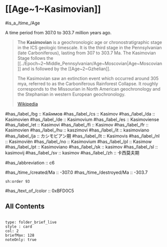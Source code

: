 # [[Age~1~Kasimovian]] 

#is_a_/time_/Age 

A time period from 307.0 to 303.7 million years ago. 

> The **Kasimovian** is a geochronologic age or chronostratigraphic stage in the ICS geologic timescale. It is the third stage in the Pennsylvanian (late Carboniferous), lasting from 307 to 303.7 Ma. The Kasimovian Stage follows the [[../Epoch~2~Middle_Pennsylvanian/Age~Moscovian|Age~Moscovian]] and is followed by the [[Age~2~Gzhelian]].
>
> The Kasimovian saw an extinction event which occurred around 305 mya, referred to as the Carboniferous Rainforest Collapse. It roughly corresponds to the Missourian in North American geochronology and the Stephanian in western European geochronology.
>
> [Wikipedia](https://en.wikipedia.org/wiki/Kasimovian)

#has_/label_/bg  :: Каѿимов
#has_/label_/cs  :: Kasimov
#has_/label_/da  :: Kasimovien
#has_/label_/de  :: Kasimovium
#has_/label_/es  :: Kasimoviense
#has_/label_/et  :: Kasimovi
#has_/label_/fi  :: Kasimov
#has_/label_/fr  :: Kasimovien
#has_/label_/hu  :: kaszimovi
#has_/label_/it  :: kasimoviano
#has_/label_/ja  :: カシモビアン期
#has_/label_/lt  :: Kasimovis
#has_/label_/nl  :: Kasimoviën
#has_/label_/no  :: Kasimovium
#has_/label_/pl  :: Kasimow
#has_/label_/pt  :: Kasimoviano
#has_/label_/sk  :: kasimov
#has_/label_/sl  :: kasimovij
#has_/label_/sv  :: kasimov
#has_/label_/zh  :: 卡西莫夫期

#has_/abbreviation :: c6

#has_/time_/created/Ma :: -307.0 
#has_/time_/destroyed/Ma :: -303.7 

    sh:order 93 

#has_/text_of_/color :: 0xBFD0C5

## All Contents

```folderv
```

```ccard
type: folder_brief_live
style : card
col: 2
briefMax: 128
noteOnly: true
```


